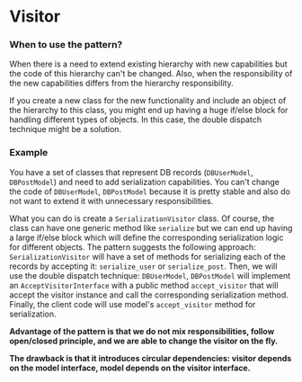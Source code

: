 # Visitor

### When to use the pattern?
When there is a need to extend existing hierarchy with new capabilities but the code of this hierarchy can't be changed.
Also, when the responsibility of the new capabilities differs from the hierarchy responsibility.

If you create a new class for the new functionality and include an object of the hierarchy to this class, you might end up
having a huge if/else block for handling different types of objects. In this case, the double dispatch technique might be a solution.

### Example
You have a set of classes that represent DB records (`DBUserModel`, `DBPostModel`) and need to add serialization capabilities.
You can't change the code of `DBUserModel`, `DBPostModel` because it is pretty stable and also do not want to extend it with unnecessary responsibilities.

What you can do is create a `SerializationVisitor` class. Of course, the class can have one generic method like `serialize` but 
we can end up having a large if/else block which will define the corresponding serialization logic for different objects. 
The pattern suggests the following approach: `SerializationVisitor` will have a set of methods for serializing each of the records
by accepting it: `serialize_user` or `serialize_post`. Then, we will use the double dispatch technique: `DBUserModel`, `DBPostModel` 
will implement an `AcceptVisitorInterface` with a public method `accept_visitor` that will accept the visitor instance and call the corresponding
serialization method. Finally, the client code will use model's `accept_visitor` method for serialization.


**Advantage of the pattern is that we do not mix responsibilities, follow open/closed principle, and we are able to change the visitor on the fly.**

**The drawback is that it introduces circular dependencies: visitor depends on the model interface, model depends on the visitor interface.**

